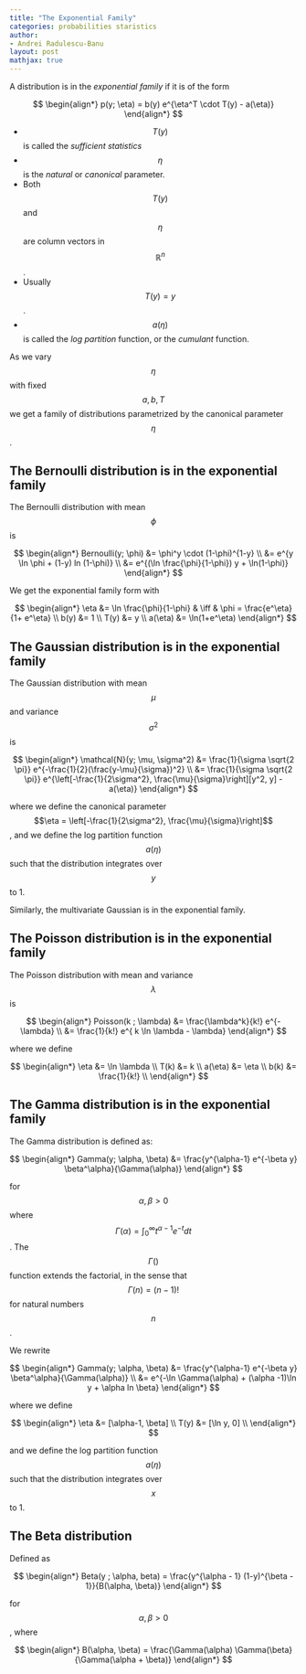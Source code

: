 ```yaml
---
title: "The Exponential Family"
categories: probabilities staristics
author:
- Andrei Radulescu-Banu
layout: post
mathjax: true
---
```


A distribution is in the _exponential family_ if it is of the form

$$
\begin{align*}
p(y; \eta) = b(y) e^{\eta^T \cdot T(y) - a(\eta)}
\end{align*}
$$

- $$T(y)$$ is called the _sufficient statistics_
- $$\eta$$ is the _natural_ or _canonical_ parameter.
- Both $$T(y)$$ and $$\eta$$ are column vectors in $$\mathbb{R}^n$$.
- Usually $$T(y) = y$$.
- $$a(\eta)$$ is called the _log partition_ function, or the _cumulant_ function. 


As we vary $$\eta$$ with fixed $$a, b, T$$ we get a family of distributions parametrized by the canonical parameter $$\eta$$.

## The Bernoulli distribution is in the exponential family

The Bernoulli distribution with mean $$\phi$$ is

$$
\begin{align*}
Bernoulli(y; \phi) &= \phi^y \cdot (1-\phi)^{1-y} \\
                        &= e^{y \ln \phi + (1-y) ln (1-\phi)} \\
                        &= e^{(\ln \frac{\phi}{1-\phi}) y + \ln(1-\phi)}
\end{align*}
$$

We get the exponential family form with

$$
\begin{align*}
\eta    &= \ln \frac{\phi}{1-\phi} & \iff & \phi = \frac{e^\eta}{1+ e^\eta} \\
b(y)    &= 1 \\
T(y)    &= y \\
a(\eta) &= \ln(1+e^\eta)
\end{align*}
$$

## The Gaussian distribution is in the exponential family

The Gaussian distribution with mean $$\mu$$ and variance $$\sigma^2$$ is

$$
\begin{align*}
\mathcal{N}(y; \mu, \sigma^2) &= \frac{1}{\sigma \sqrt{2 \pi}} e^{-\frac{1}{2}(\frac{y-\mu}{\sigma})^2} \\
                         &= \frac{1}{\sigma \sqrt{2 \pi}} e^{\left[-\frac{1}{2\sigma^2}, \frac{\mu}{\sigma}\right][y^2, y] - a(\eta)}
\end{align*}
$$

where we define the canonical parameter $$\eta = \left[-\frac{1}{2\sigma^2}, \frac{\mu}{\sigma}\right]$$, and we define the log partition function $$a(\eta)$$ such that the distribution integrates over $$y$$ to 1.

Similarly, the multivariate Gaussian is in the exponential family.

## The Poisson distribution is in the exponential family

The Poisson distribution with mean and variance $$\lambda$$ is

$$
\begin{align*}
Poisson(k ; \lambda) &= \frac{\lambda^k}{k!} e^{-\lambda} \\
                     &= \frac{1}{k!} e^{ k \ln \lambda - \lambda}
\end{align*}
$$

where we define

$$
\begin{align*}
\eta &= \ln \lambda \\
T(k) &= k \\
a(\eta) &= \eta \\
b(k) &= \frac{1}{k!} \\
\end{align*}
$$

## The Gamma distribution is in the exponential family

The Gamma distribution is defined as:

$$
\begin{align*}
Gamma(y; \alpha, \beta) &= \frac{y^{\alpha-1} e^{-\beta y} \beta^\alpha}{\Gamma(\alpha)}
\end{align*}
$$

for $$\alpha, \beta \gt 0$$ where $$\Gamma(\alpha) = \int_{0}^\infty t^{\alpha -1}e^{-t}dt$$. The $$\Gamma()$$ function extends the factorial, in the sense that $$\Gamma(n) = (n -1)!$$ for natural numbers $$n$$.

We rewrite

$$
\begin{align*}
Gamma(y; \alpha, \beta) &= \frac{y^{\alpha-1} e^{-\beta y} \beta^\alpha}{\Gamma(\alpha)} \\
                        &= e^{-\ln \Gamma(\alpha) + (\alpha -1)\ln y + \alpha ln \beta}
\end{align*}
$$

where we define

$$
\begin{align*}
\eta &= [\alpha-1, \beta] \\
T(y) &= [\ln y, 0] \\
\end{align*}
$$

and we define the log partition function $$a(\eta)$$ such that the distribution integrates over $$x$$ to 1.


## The Beta distribution

Defined as

$$
\begin{align*}
Beta(y ; \alpha, beta) = \frac{y^{\alpha - 1} (1-y)^{\beta - 1}}{B(\alpha, \beta)}
\end{align*}
$$

for $$\alpha, \beta \gt 0$$, where

$$
\begin{align*}
B(\alpha, \beta) = \frac{\Gamma(\alpha) \Gamma(\beta}{\Gamma(\alpha + \beta)}
\end{align*}
$$
